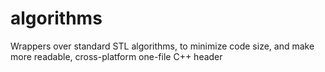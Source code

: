 # algorithms
Wrappers over standard STL algorithms, to minimize code size, and make more readable,
cross-platform one-file C++ header
